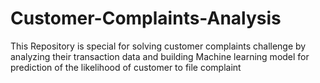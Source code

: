 # Customer-Complaints-Analysis
This Repository is special for solving customer complaints challenge by analyzing their transaction data and building Machine learning model for prediction of the likelihood of customer to file complaint
